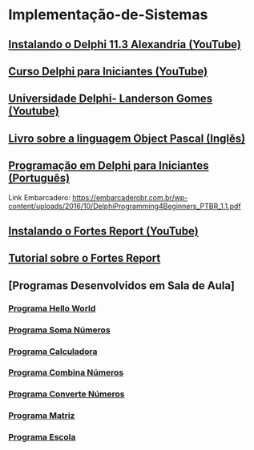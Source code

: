# Implementação-de-Sistemas

## [Instalando o Delphi 11.3 Alexandria (YouTube)](https://www.youtube.com/watch?v=k9a8QxqGaHE) 

## [Curso Delphi para Iniciantes (YouTube)](https://www.youtube.com/playlist?list=PLVetaKmuPN9_gBPcyRZ7YinNXsNPSfrwY)

## [Universidade Delphi- Landerson Gomes (Youtube)](https://www.youtube.com/watch?v=Qu9FHnAuAyA)

## [Livro sobre a linguagem Object Pascal (Inglês)](https://github.com/gustavowillam/Implementacao-de-Sistemas/blob/main/materiais/ObjectPascalHandbook_PrintVersion2_WithCover.pdf)

## [Programação em Delphi para Iniciantes (Português)](https://github.com/gustavowillam/Implementacao-de-Sistemas/blob/main/materiais/DelphiProgramming4Beginners_PTBR_1.1.pdf)
Link Embarcadero: https://embarcaderobr.com.br/wp-content/uploads/2016/10/DelphiProgramming4Beginners_PTBR_1.1.pdf

## [Instalando o Fortes Report (YouTube)](https://www.youtube.com/watch?v=WdOgM-ahsYE) 

## [Tutorial sobre o Fortes Report](https://github.com/gustavowillam/Implementacao-de-Sistemas/blob/main/materiais/Fortes_Report%20Tutorial.pdf)

## [Programas Desenvolvidos em Sala de Aula]

### [Programa Hello World](https://github.com/gustavowillam/Implementacao-de-Sistemas/blob/main/programas/HelloWorld.zip)

### [Programa Soma Números](https://github.com/gustavowillam/Implementacao-de-Sistemas/blob/main/programas/SomaNumeros.zip)

### [Programa Calculadora](https://github.com/gustavowillam/Implementacao-de-Sistemas/blob/main/programas/Calculadora.zip)

### [Programa Combina Números](https://github.com/gustavowillam/Implementacao-de-Sistemas/blob/main/programas/CombinaNumeros.zip)

### [Programa Converte Números](https://github.com/gustavowillam/Implementacao-de-Sistemas/blob/main/programas/ConverteNumeros.zip)

### [Programa Matriz](https://github.com/gustavowillam/Implementacao-de-Sistemas/blob/main/programas/Matriz.zip)

### [Programa Escola](https://github.com/gustavowillam/Implementacao-de-Sistemas/blob/main/programas/Projeto_Escola_2023.zip)


